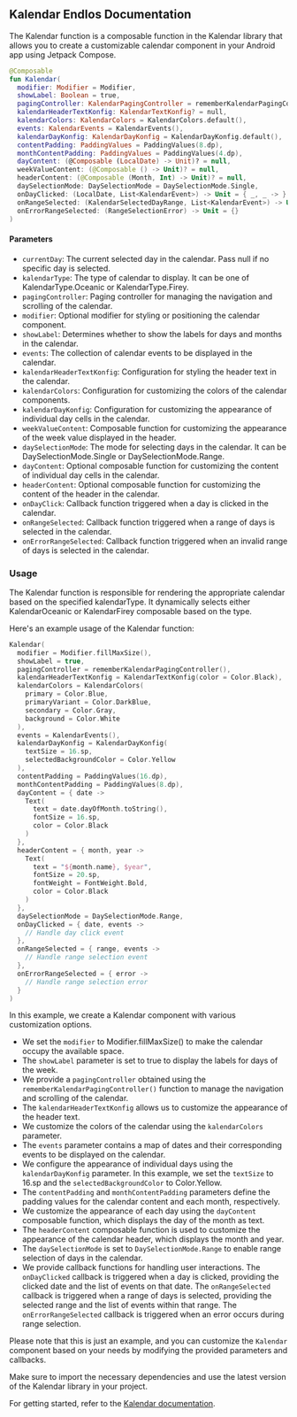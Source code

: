 ## Kalendar Endlos Documentation

The Kalendar function is a composable function in the Kalendar library that allows you to create a
customizable calendar component in your Android app using Jetpack Compose. 

```kotlin
@Composable
fun Kalendar(
  modifier: Modifier = Modifier,
  showLabel: Boolean = true,
  pagingController: KalendarPagingController = rememberKalendarPagingController(),
  kalendarHeaderTextKonfig: KalendarTextKonfig? = null,
  kalendarColors: KalendarColors = KalendarColors.default(),
  events: KalendarEvents = KalendarEvents(),
  kalendarDayKonfig: KalendarDayKonfig = KalendarDayKonfig.default(),
  contentPadding: PaddingValues = PaddingValues(8.dp),
  monthContentPadding: PaddingValues = PaddingValues(4.dp),
  dayContent: (@Composable (LocalDate) -> Unit)? = null,
  weekValueContent: (@Composable () -> Unit)? = null,
  headerContent: (@Composable (Month, Int) -> Unit)? = null,
  daySelectionMode: DaySelectionMode = DaySelectionMode.Single,
  onDayClicked: (LocalDate, List<KalendarEvent>) -> Unit = { _, _ -> },
  onRangeSelected: (KalendarSelectedDayRange, List<KalendarEvent>) -> Unit = { _, _ -> },
  onErrorRangeSelected: (RangeSelectionError) -> Unit = {}
)
```

#### Parameters

- `currentDay`: The current selected day in the calendar. Pass null if no specific day is selected.
- `kalendarType`: The type of calendar to display. It can be one of KalendarType.Oceanic or
  KalendarType.Firey.
- `pagingController`: Paging controller for managing the navigation and scrolling of the calendar.
- `modifier`: Optional modifier for styling or positioning the calendar component.
- `showLabel`: Determines whether to show the labels for days and months in the calendar.
- `events`: The collection of calendar events to be displayed in the calendar.
- `kalendarHeaderTextKonfig`: Configuration for styling the header text in the calendar.
- `kalendarColors`: Configuration for customizing the colors of the calendar components.
- `kalendarDayKonfig`: Configuration for customizing the appearance of individual day cells in the
  calendar.
- `weekValueContent`: Composable function for customizing the appearance of the week value displayed in the header.
- `daySelectionMode`: The mode for selecting days in the calendar. It can be DaySelectionMode.Single
  or DaySelectionMode.Range.
- `dayContent`: Optional composable function for customizing the content of individual day cells in
  the calendar.
- `headerContent`: Optional composable function for customizing the content of the header in the
  calendar.
- `onDayClick`: Callback function triggered when a day is clicked in the calendar.
- `onRangeSelected`: Callback function triggered when a range of days is selected in the calendar.
- `onErrorRangeSelected`: Callback function triggered when an invalid range of days is selected in the
  calendar.

### Usage

The Kalendar function is responsible for rendering the appropriate calendar based on the specified
kalendarType. It dynamically selects either KalendarOceanic or KalendarFirey composable based on the
type.

Here's an example usage of the Kalendar function:

```kotlin
Kalendar(
  modifier = Modifier.fillMaxSize(),
  showLabel = true,
  pagingController = rememberKalendarPagingController(),
  kalendarHeaderTextKonfig = KalendarTextKonfig(color = Color.Black),
  kalendarColors = KalendarColors(
    primary = Color.Blue,
    primaryVariant = Color.DarkBlue,
    secondary = Color.Gray,
    background = Color.White
  ),
  events = KalendarEvents(),
  kalendarDayKonfig = KalendarDayKonfig(
    textSize = 16.sp,
    selectedBackgroundColor = Color.Yellow
  ),
  contentPadding = PaddingValues(16.dp),
  monthContentPadding = PaddingValues(8.dp),
  dayContent = { date ->
    Text(
      text = date.dayOfMonth.toString(),
      fontSize = 16.sp,
      color = Color.Black
    )
  },
  headerContent = { month, year ->
    Text(
      text = "${month.name}, $year",
      fontSize = 20.sp,
      fontWeight = FontWeight.Bold,
      color = Color.Black
    )
  },
  daySelectionMode = DaySelectionMode.Range,
  onDayClicked = { date, events ->
    // Handle day click event
  },
  onRangeSelected = { range, events ->
    // Handle range selection event
  },
  onErrorRangeSelected = { error ->
    // Handle range selection error
  }
)

```


In this example, we create a Kalendar component with various customization options. 
- We set the `modifier` to Modifier.fillMaxSize() to make the calendar occupy the available space. 
- The `showLabel` parameter is set to true to display the labels for days of the week.
- We provide a `pagingController` obtained using the `rememberKalendarPagingController()` function to manage the navigation and scrolling of the calendar. 
- The `kalendarHeaderTextKonfig` allows us to customize the appearance of the header text.
- We customize the colors of the calendar using the `kalendarColors` parameter. 
- The `events` parameter contains a map of dates and their corresponding events to be displayed on the calendar.
- We configure the appearance of individual days using the `kalendarDayKonfig` parameter. In this example, we set the `textSize` to 16.sp and the `selectedBackgroundColor` to Color.Yellow.
- The `contentPadding` and `monthContentPadding` parameters define the padding values for the calendar content and each month, respectively.
- We customize the appearance of each day using the `dayContent` composable function, which displays the day of the month as text.
- The `headerContent` composable function is used to customize the appearance of the calendar header, which displays the month and year.
- The `daySelectionMode` is set to `DaySelectionMode.Range` to enable range selection of days in the calendar.
- We provide callback functions for handling user interactions. The `onDayClicked` callback is triggered when a day is clicked, providing the clicked date and the list of events on that date. The `onRangeSelected` callback is triggered when a range of days is selected, providing the selected range and the list of events within that range. The `onErrorRangeSelected` callback is triggered when an error occurs during range selection.

Please note that this is just an example, and you can customize the `Kalendar` component based on your needs by modifying the provided parameters and callbacks.

Make sure to import the necessary dependencies and use the latest version of the Kalendar library in your project.

For getting started, refer to the [Kalendar documentation](https://github.com/himanshoe/Kalendar).

